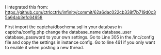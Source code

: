 I integrated this from: https://github.com/ctrlcctrlv/infinity/commit/62a6dac022cb338f7b719d0c35a64ab3efc64658

First import the captcha/dbschema.sql in your database
in captcha/config.php change the database_name database_user database_password to your own settings.
Go to Line 305 in the /inc/config file and copy the settings in instance config. 
Go to line 461 if you only want to enable it when posting a new thread.
